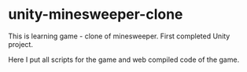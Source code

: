 # unity-minesweeper-clone
This is learning game - clone of minesweeper. First completed Unity project.

Here I put all scripts for the game and web compiled code of the game.
